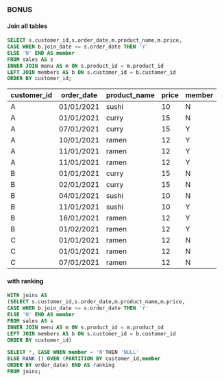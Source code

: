 
### BONUS
#### Join all tables
```SQL
SELECT s.customer_id,s.order_date,m.product_name,m.price,
CASE WHEN b.join_date <= s.order_date THEN 'Y'
ELSE 'N' END AS member
FROM sales AS s
INNER JOIN menu AS m ON s.product_id = m.product_id
LEFT JOIN members AS b ON s.customer_id = b.customer_id
ORDER BY customer_id;
```

customer_id| order_date|product_name|price|member
| --- | --- | --- | --- | --- | 
|A|01/01/2021|sushi|10|N|
|A|01/01/2021|curry|15|N|
|A|07/01/2021|curry|15|Y|
|A|10/01/2021|ramen|12|Y|
|A|11/01/2021|ramen|12|Y|
|A|11/01/2021|ramen|12|Y|
|B|01/01/2021|curry|15|N|
|B|02/01/2021|curry|15|N|
|B|04/01/2021|sushi|10|N|
|B|11/01/2021|sushi|10|Y|
|B|16/01/2021|ramen|12|Y|
|B|01/02/2021|ramen|12|Y|
|C|01/01/2021|ramen|12|N|
|C|01/01/2021|ramen|12|N|
|C|07/01/2021|ramen|12|N|


#### with ranking
```SQL
WITH joins AS
(SELECT s.customer_id,s.order_date,m.product_name,m.price,
CASE WHEN b.join_date <= s.order_date THEN 'Y'
ELSE 'N' END AS member
FROM sales AS s
INNER JOIN menu AS m ON s.product_id = m.product_id
LEFT JOIN members AS b ON s.customer_id = b.customer_id
ORDER BY customer_id)

SELECT *, CASE WHEN member = 'N'THEN 'NULL'
ELSE RANK () OVER (PARTITION BY customer_id,member
ORDER BY order_date) END AS ranking 
FROM joins;
```
